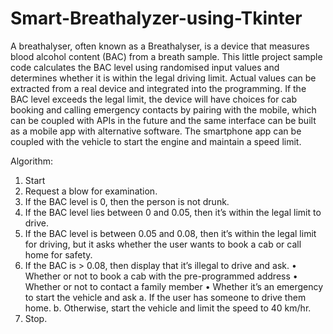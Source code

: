 # Smart-Breathalyzer-using-Tkinter

A breathalyser, often known as a Breathalyser, is a device that measures blood alcohol content (BAC) from a breath sample. This little project sample code calculates the BAC level using randomised input values and determines whether it is within the legal driving limit. Actual values can be extracted from a real device and integrated into the programming. If the BAC level exceeds the legal limit, the device will have choices for cab booking and calling emergency contacts by pairing with the mobile, which can be coupled with APIs in the future and the same interface can be built as a mobile app with alternative software. The smartphone app can be coupled with the vehicle to start the engine and maintain a speed limit.

Algorithm:

1. Start
2. Request a blow for examination.
3. If the BAC level is 0, then the person is not drunk.
4. If the BAC level lies between 0 and 0.05, then it’s within the legal limit to drive.
5. If the BAC level is between 0.05 and 0.08, then it’s within the legal limit for driving, but it asks whether the user wants to book a cab or call home for safety.
6. If the BAC is > 0.08, then display that it’s illegal to drive and ask.
  • Whether or not to book a cab with the pre-programmed address
  • Whether or not to contact a family member
  • Whether it’s an emergency to start the vehicle and ask 
    a. If the user has someone to drive them home.
    b. Otherwise, start the vehicle and limit the speed to 40 km/hr. 
7. Stop.
